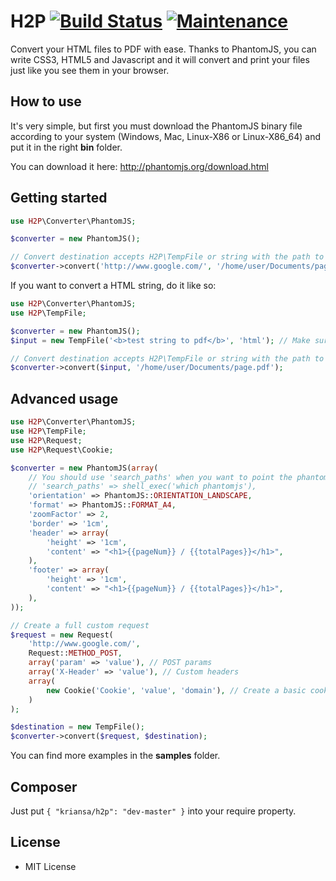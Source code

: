 # H2P [![Build Status](https://api.travis-ci.org/kriansa/h2p.png)](https://travis-ci.org/kriansa/h2p) [![Maintenance](https://img.shields.io/maintenance/no/2014.svg)]()

Convert your HTML files to PDF with ease. Thanks to PhantomJS, you can write CSS3, HTML5 and Javascript and it will convert and print your files just like you see them in your browser.

## How to use

It's very simple, but first you must download the PhantomJS binary file according to your system (Windows, Mac, Linux-X86 or Linux-X86_64) and put it in the right **bin** folder.

You can download it here: http://phantomjs.org/download.html

## Getting started

```php
use H2P\Converter\PhantomJS;

$converter = new PhantomJS();

// Convert destination accepts H2P\TempFile or string with the path to save the file
$converter->convert('http://www.google.com/', '/home/user/Documents/page.pdf');
```

If you want to convert a HTML string, do it like so:

```php
use H2P\Converter\PhantomJS;
use H2P\TempFile;

$converter = new PhantomJS();
$input = new TempFile('<b>test string to pdf</b>', 'html'); // Make sure the 2nd parameter is 'html'

// Convert destination accepts H2P\TempFile or string with the path to save the file
$converter->convert($input, '/home/user/Documents/page.pdf');
```

## Advanced usage

```php
use H2P\Converter\PhantomJS;
use H2P\TempFile;
use H2P\Request;
use H2P\Request\Cookie;

$converter = new PhantomJS(array(
    // You should use 'search_paths' when you want to point the phantomjs binary to somewhere else
    // 'search_paths' => shell_exec('which phantomjs'),
    'orientation' => PhantomJS::ORIENTATION_LANDSCAPE,
    'format' => PhantomJS::FORMAT_A4,
    'zoomFactor' => 2,
    'border' => '1cm',
    'header' => array(
        'height' => '1cm',
        'content' => "<h1>{{pageNum}} / {{totalPages}}</h1>",
    ),
    'footer' => array(
        'height' => '1cm',
        'content' => "<h1>{{pageNum}} / {{totalPages}}</h1>",
    ),
));

// Create a full custom request
$request = new Request(
    'http://www.google.com/',
    Request::METHOD_POST,
    array('param' => 'value'), // POST params
    array('X-Header' => 'value'), // Custom headers
    array(
        new Cookie('Cookie', 'value', 'domain'), // Create a basic cookie
    )
);

$destination = new TempFile();
$converter->convert($request, $destination);
```

You can find more examples in the **samples** folder.

## Composer

Just put `{ "kriansa/h2p": "dev-master" }` into your require property.

## License

* MIT License
